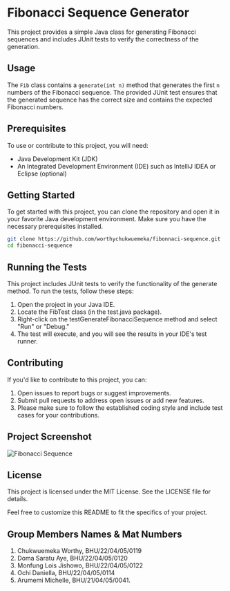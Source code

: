 # Fibonacci Sequence Generator

This project provides a simple Java class for generating Fibonacci sequences and includes JUnit tests to verify the correctness of the generation.

## Usage

The `Fib` class contains a `generate(int n)` method that generates the first `n` numbers of the Fibonacci sequence. The provided JUnit test ensures that the generated sequence has the correct size and contains the expected Fibonacci numbers.

## Prerequisites

To use or contribute to this project, you will need:

- Java Development Kit (JDK)
- An Integrated Development Environment (IDE) such as IntelliJ IDEA or Eclipse (optional)

## Getting Started

To get started with this project, you can clone the repository and open it in your favorite Java development environment. Make sure you have the necessary prerequisites installed.

```bash
git clone https://github.com/worthychukwuemeka/fibonnaci-sequence.git
cd fibonacci-sequence
```

## Running the Tests
This project includes JUnit tests to verify the functionality of the generate method. To run the tests, follow these steps:

1. Open the project in your Java IDE.
2. Locate the FibTest class (in the test.java package).
3. Right-click on the testGenerateFibonacciSequence method and select "Run" or "Debug."
4. The test will execute, and you will see the results in your IDE's test runner.

## Contributing
If you'd like to contribute to this project, you can:

1. Open issues to report bugs or suggest improvements.
2. Submit pull requests to address open issues or add new features.
3. Please make sure to follow the established coding style and include test cases for your contributions.

## Project Screenshot
![Fibonacci Sequence]([https://drive.google.com/file/d/16FbgvfpvgQMfcvOo-I2wQQ6LdtyJSeU9/view?usp=sharing])

## License
This project is licensed under the MIT License. See the LICENSE file for details.

Feel free to customize this README to fit the specifics of your project.

## Group Members Names & Mat Numbers
1. Chukwuemeka Worthy, BHU/22/04/05/0119
2. Doma Saratu Aye, BHU/22/04/05/0120
3. Monfung Lois Jishowo, BHU/22/04/05/0122
4. Ochi Daniella, BHU/22/04/05/0114
5. Arumemi Michelle, BHU/21/04/05/0041.
